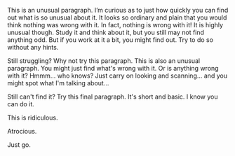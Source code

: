 This is an unusual paragraph. I’m curious as to just how quickly you can find out what is so unusual about it. It looks so ordinary and plain that you would think nothing was wrong with it. In fact, nothing is wrong with it! It is highly unusual though. Study it and think about it, but you still may not find anything odd. But if you work at it a bit, you might find out. Try to do so without any hints.

Still struggling? Why not try this paragraph. This is also an unusual paragraph. You might just find what's wrong with it. Or is anything wrong with it? Hmmm... who knows? Just carry on looking and scanning... and you might spot what I'm talking about...

Still can't find it? Try this final paragraph. It's short and basic. I know you can do it.

This is ridiculous.

Atrocious.

Just go.